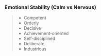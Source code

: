 ### Emotional Stability (Calm vs Nervous)
> -   Competent
> -   Orderly
> -   Decisive
> -   Achievement-oriented
> -   Self-disciplined
> -   Deliberate
> -   Industrious